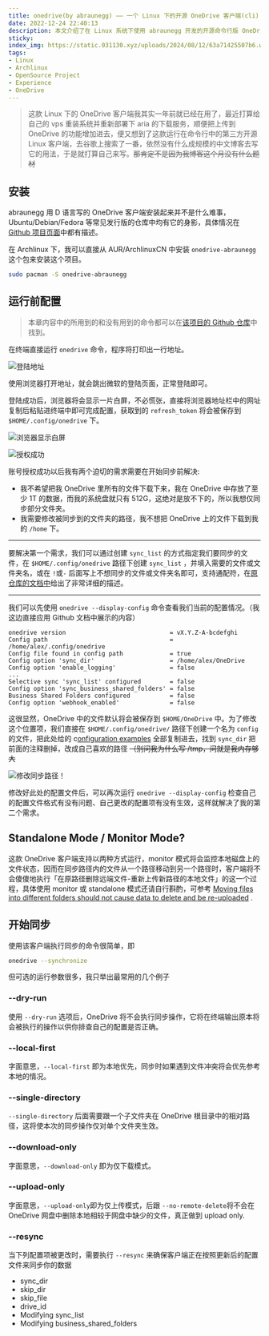 ```yaml
---
title: onedrive(by abraunegg) —— 一个 Linux 下的开源 OneDrive 客户端(cli)
date: 2022-12-24 22:40:13
description: 本文介绍了在 Linux 系统下使用 abraunegg 开发的开源命令行版 OneDrive 客户端。内容涵盖从安装、授权登录、配置文件设置，到选择性同步、自定义同步路径等核心功能的详细操作步骤。同时，文章还解析了 monitor 与 standalone 两种运行模式的区别，并提供了常用命令行参数的使用示例，如 --dry-run、--local-first、--download-only 等，帮助用户更灵活地控制文件同步行为。无论是桌面用户还是服务器环境，都能通过本指南快速搭建稳定可靠的 OneDrive 同步服务。
sticky:
index_img: https://static.031130.xyz/uploads/2024/08/12/63a71425507b6.webp
tags:
- Linux
- Archlinux
- OpenSource Project
- Experience
- OneDrive
---
```


> 这款 Linux 下的 OneDrive 客户端我其实一年前就已经在用了，最近打算给自己的 vps 重装系统并重新部署下 aria 的下载服务，顺便把上传到 OneDrive 的功能增加进去，便又想到了这款运行在命令行中的第三方开源 Linux 客户端，去谷歌上搜索了一番，依然没有什么成规模的中文博客去写它的用法，于是就打算自己来写。~~那肯定不是因为我博客这个月没有什么题材~~

## 安装

abraunegg 用 D 语言写的 OneDrive 客户端安装起来并不是什么难事，Ubuntu/Debian/Fedora 等常见发行版的仓库中均有它的身影，具体情况在 [Github 项目页面](https://github.com/abraunegg/onedrive/blob/master/docs/INSTALL.md)中都有描述。

在 Archlinux 下，我可以直接从 AUR/ArchlinuxCN 中安装 `onedrive-abraunegg` 这个包来安装这个项目。

```bash
sudo pacman -S onedrive-abraunegg
```

## 运行前配置

> 本章内容中的所用到的和没有用到的命令都可以在[该项目的 Github 仓库](https://github.com/abraunegg/onedrive/blob/master/docs/USAGE.md)中找到。

在终端直接运行 `onedrive` 命令，程序将打印出一行地址。

![登陆地址](https://static.031130.xyz/uploads/2024/08/12/63a71dbfd6ed3.webp)

使用浏览器打开地址，就会跳出微软的登陆页面，正常登陆即可。

登陆成功后，浏览器将会显示一片白屏，不必慌张，直接将浏览器地址栏中的网址复制后粘贴进终端中即可完成配置，获取到的 `refresh_token` 将会被保存到 `$HOME/.config/onedrive` 下。

![浏览器显示白屏](https://static.031130.xyz/uploads/2024/08/12/63a71e1f9c916.webp)

![授权成功](https://static.031130.xyz/uploads/2024/08/12/63a71ec6d5aca.webp)

账号授权成功以后我有两个迫切的需求需要在开始同步前解决: 

- 我不希望把我 OneDrive 里所有的文件下载下来，我在 OneDrive 中存放了至少 1T 的数据，而我的系统盘就只有 512G，这绝对是放不下的，所以我想仅同步部分文件夹。
- 我需要修改被同步到的文件夹的路径，我不想把 OneDrive 上的文件下载到我的 `/home` 下。

***

要解决第一个需求，我们可以通过创建 `sync_list` 的方式指定我们要同步的文件，在 `$HOME/.config/onedrive` 路径下创建 `sync_list` ，并填入需要的文件或文件夹名，或在 `!`或`-` 后面写上不想同步的文件或文件夹名即可，支持通配符，在[原仓库的文档中](https://github.com/abraunegg/onedrive/blob/master/docs/USAGE.md#performing-a-selective-sync-via-sync_list-file)给出了非常详细的描述。

***

我们可以先使用 `onedrive --display-config` 命令查看我们当前的配置情况。（我这边直接应用 Github 文档中展示的内容）

```
onedrive version                             = vX.Y.Z-A-bcdefghi
Config path                                  = /home/alex/.config/onedrive
Config file found in config path             = true
Config option 'sync_dir'                     = /home/alex/OneDrive
Config option 'enable_logging'               = false
...
Selective sync 'sync_list' configured        = false
Config option 'sync_business_shared_folders' = false
Business Shared Folders configured           = false
Config option 'webhook_enabled'              = false
```

这很显然，OneDrive 中的文件默认将会被保存到 `$HOME/OneDrive` 中。为了修改这个位置项，我们直接在 `$HOME/.config/onedrive/` 路径下创建一个名为 `config` 的文件，把此处给的 c[onfiguration examples](https://github.com/abraunegg/onedrive/blob/master/docs/USAGE.md#the-default-configuration-file-is-listed-below) 全部复制进去，找到 `sync_dir` 把前面的注释删掉，改成自己喜欢的路径 ~~（别问我为什么写 /tmp，问就是我内存够大~~

![修改同步路径！](https://static.031130.xyz/uploads/2024/08/12/63a7282ee55e7.webp)

修改好此处的配置文件后，可以再次运行 `onedrive --display-config` 检查自己的配置文件格式有没有问题、自己更改的配置项有没有生效，这样就解决了我的第二个需求。

## Standalone Mode / Monitor Mode?

这款 OneDrive 客户端支持以两种方式运行，monitor 模式将会监控本地磁盘上的文件状态，因而在同步路径内的文件从一个路径移动到另一个路径时，客户端将不会傻傻地执行「在原路径删除远端文件-重新上传新路径的本地文件」的这一个过程，具体使用 monitor 或 standalone 模式还请自行斟酌，可参考 [Moving files into different folders should not cause data to delete and be re-uploaded](https://github.com/abraunegg/onedrive/blob/master/docs/known-issues.md#moving-files-into-different-folders-should-not-cause-data-to-delete-and-be-re-uploaded) .

## 开始同步

使用该客户端执行同步的命令很简单，即

```bash
onedrive --synchronize
```

但可选的运行参数很多，我只举出最常用的几个例子

### --dry-run

使用 `--dry-run` 选项后，OneDrive 将不会执行同步操作，它将在终端输出原本将会被执行的操作以供你排查自己的配置是否正确。

### --local-first

字面意思，`--local-first` 即为本地优先，同步时如果遇到文件冲突将会优先参考本地的情况。

### --single-directory

`--single-directory` 后面需要跟一个子文件夹在 OneDrive 根目录中的相对路径，这将使本次的同步操作仅对单个文件夹生效。

### --download-only

字面意思，`--download-only` 即为仅下载模式。

### --upload-only

字面意思，`--upload-only`即为仅上传模式，后跟 `--no-remote-delete`将不会在 OneDrive 网盘中删除本地相较于网盘中缺少的文件，真正做到 upload only.

### --resync

当下列配置项被更改时，需要执行 `--resync` 来确保客户端正在按照更新后的配置文件来同步你的数据

- sync_dir
- skip_dir
- skip_file
- drive_id
- Modifying sync_list
- Modifying business_shared_folders
